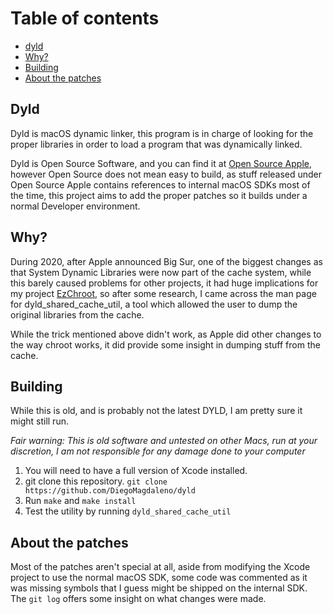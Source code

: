 # Table of contents
- [dyld](#dyld)
- [Why?](#why)
- [Building](#building)
- [About the patches](#about-the-patches)

## Dyld

Dyld is macOS dynamic linker, this program is in charge of looking for the proper libraries in order to load a program that was dynamically linked.

Dyld is Open Source Software, and you can find it at [Open Source Apple](https://opensource.apple.com), however Open Source does not mean easy to build, as stuff released under Open Source Apple contains references to internal macOS SDKs most of the time, this project aims to add the proper patches so it builds under a normal Developer environment.

## Why?

During 2020, after Apple announced Big Sur, one of the biggest changes as that System Dynamic Libraries were now part of the cache system, while this barely caused problems for other projects, it had huge implications for my project [EzChroot](https://github.com/DiegoMagdaleno/EzChroot), so after some research, I came across the man page for dyld_shared_cache_util, a tool which allowed the user to dump the original libraries from the cache.

While the trick mentioned above didn't work, as Apple did other changes to the way chroot works, it did provide some insight in dumping stuff from the cache.

## Building

While this is old, and is probably not the latest DYLD, I am pretty sure it might still run.

*Fair warning: This is old software and untested on other Macs, run at your discretion, I am not responsible for any damage done to your computer*

1. You will need to have a full version of Xcode installed.
2. git clone this repository. `git clone https://github.com/DiegoMagdaleno/dyld`
3. Run `make` and `make install`
4. Test the utility by running `dyld_shared_cache_util`

## About the patches

Most of the patches aren't special at all, aside from modifying the Xcode project to use the normal macOS SDK, some code was commented as it was missing symbols that I guess might be shipped on the internal SDK. The `git log` offers some insight on what changes were made.

